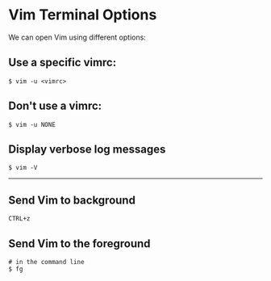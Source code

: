 # Vim Terminal Options

We can open Vim using different options:


## Use a specific vimrc:

```
$ vim -u <vimrc>
```

## Don't use a vimrc:
```
$ vim -u NONE
```

## Display verbose log messages
```
$ vim -V
```

----
## Send Vim to background
```
CTRL+z
```

## Send Vim to the foreground
```
# in the command line
$ fg
```
